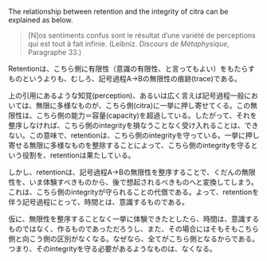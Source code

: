 The relationship between retention and the integrity of citra can be explained as below.

> [N]os sentiments confus sont le résultat d’une variété de perceptions qui est tout à fait infinie. (Leibniz. *Discours de Métaphysique*, Paragraphe 33.)

Retentionは、こちら側に有限性（意識の有限性、と言ってもよい）をもたらすものというよりも、むしろ、記号過程A->Bの無限性の痕跡(trace)である。

上の引用にあるような知覚(perception)、あるいは広く言えば記号過程一般においては、無限に多様なものが、こちら側(citra)に一挙に押し寄せてくる。この無限性は、こちら側の能力＝容量(capacity)を超過している。したがって、それを整序しなければ、こちら側のintegrityを損なうことなく受け入れることは、できない。この意味で、retentionは、こちら側のintegrityを守っている。一挙に押し寄せる無限に多様なものを整除することによって、こちら側のintegrityを守るという役割を、retentionは果たしている。

しかし、retentionは、記号過程A->Bの無限性を整序することで、くだんの無限性を、いま体験すべきものから、後で想起されるべきものへと変換してしまう。これは、こちら側のintegrityが守られることの代償である。よって、retentionを伴う記号過程にとって、時間とは、意識するものである。

仮に、無限性を整序することなく一挙に体験できたとしたら、時間は、意識するものではなく、作るものであっただろうし、また、その場合にはそもそもこちら側と向こう側の区別がなくなる。なぜなら、全てがこちら側となるからである。つまり、そのintegrityを守る必要があるようなものは、なくなる。
